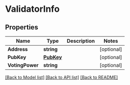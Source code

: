 # ValidatorInfo

## Properties

Name | Type | Description | Notes
------------ | ------------- | ------------- | -------------
**Address** | **string** |  | [optional] 
**PubKey** | [**PubKey**](PubKey.md) |  | [optional] 
**VotingPower** | **string** |  | [optional] 

[[Back to Model list]](../README.md#documentation-for-models) [[Back to API list]](../README.md#documentation-for-api-endpoints) [[Back to README]](../README.md)


